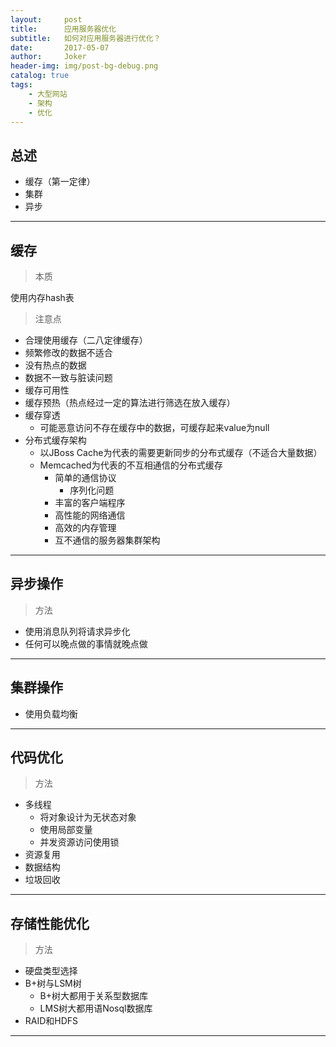 ```yaml
---
layout:     post
title:      应用服务器优化
subtitle:   如何对应用服务器进行优化？
date:       2017-05-07
author:     Joker
header-img: img/post-bg-debug.png
catalog: true
tags:
    - 大型网站
    - 架构
    - 优化
---
```


## 总述

* 缓存（第一定律）
* 集群
* 异步

***

## 缓存

> 本质

使用内存hash表

> 注意点

* 合理使用缓存（二八定律缓存）
* 频繁修改的数据不适合
* 没有热点的数据
* 数据不一致与脏读问题
* 缓存可用性
* 缓存预热（热点经过一定的算法进行筛选在放入缓存）
* 缓存穿透
  * 可能恶意访问不存在缓存中的数据，可缓存起来value为null
* 分布式缓存架构
  * 以JBoss Cache为代表的需要更新同步的分布式缓存（不适合大量数据）
  * Memcached为代表的不互相通信的分布式缓存
    * 简单的通信协议
      * 序列化问题
    * 丰富的客户端程序
    * 高性能的网络通信
    * 高效的内存管理
    * 互不通信的服务器集群架构

***

## 异步操作

> 方法

* 使用消息队列将请求异步化
* 任何可以晚点做的事情就晚点做

***

## 集群操作

* 使用负载均衡

***

## 代码优化

> 方法

* 多线程
  * 将对象设计为无状态对象
  * 使用局部变量
  * 并发资源访问使用锁
* 资源复用
* 数据结构
* 垃圾回收

***

## 存储性能优化

> 方法

* 硬盘类型选择
* B+树与LSM树
  * B+树大都用于关系型数据库
  * LMS树大都用语Nosql数据库
* RAID和HDFS

***